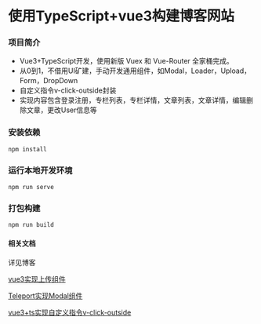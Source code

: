 # 使用TypeScript+vue3构建博客网站

### 项目简介

- Vue3+TypeScript开发，使用新版 Vuex 和 Vue-Router 全家桶完成。
- 从0到1，不借用UI矿建，手动开发通用组件，如Modal，Loader，Upload，Form，DropDown
- 自定义指令v-click-outside封装
- 实现内容包含登录注册，专栏列表，专栏详情，文章列表，文章详情，编辑删除文章，更改User信息等

### 安装依赖
```
npm install
```

### 运行本地开发环境
```
npm run serve
```

### 打包构建
```
npm run build
```

#### 相关文档
详见博客 

[vue3实现上传组件](https://juejin.cn/post/6967951613356933133)

[Teleport实现Modal组件](https://juejin.cn/post/6967971374417575944)

[vue3+ts实现自定义指令v-click-outside](https://juejin.cn/post/6968063117859241992)

